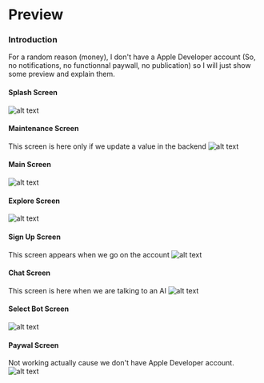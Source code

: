 # Preview

### Introduction

For a random reason (money), I don't have a Apple Developer account (So, no notifications, no functionnal paywall, no publication) so I will just show some preview and explain them.


#### Splash Screen
![alt text](App-Preview/SplashScreen.png)

#### Maintenance Screen

This screen is here only if we update a value in the backend
![alt text](App-Preview/RAW/IMG_0628.jpg)

#### Main Screen

![alt text](App-Preview/RAW/IMG_0633.jpg)

#### Explore Screen
![alt text](App-Preview/ExploreScreen.png)

#### Sign Up Screen

This screen appears when we go on the account 
![alt text](App-Preview/RAW/IMG_0630.jpg)

#### Chat Screen

This screen is here when we are talking to an AI
![alt text](App-Preview/RAW/IMG_0631.jpg)

#### Select Bot Screen

![alt text](App-Preview/RAW/IMG_0632.jpg)

#### Paywal Screen

Not working actually cause we don't have Apple Developer account.
![alt text](App-Preview/RAW/IMG_0634.jpg)